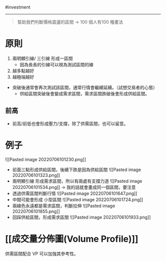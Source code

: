 #investment 

---

> 幫助我們判斷價格震盪的區間
-> 100 個人有100 種畫法

# 原則
1. 兩明顯引線/ 三引線 形成一區間
	- 因為長長的引線可以視為測試區間的線
2. 越多點越好
3. 越極端越好

- 突破後通常會再次測試該區間，通常行情會繼續延續。（試想交易者的心態）
	- 供給區間突破後會變成需求區間，需求區間跌破後會形成供給區間。
## 前高
- 前高/前低也會形成壓力/支撐，除了供需區間，也可以留意。

# 例子
![[Pasted image 20220706101230.png]]

- 前面三點形成供給區間，後續下跌是因為供給區間
	![[Pasted image 20220706101323.png]]
- 兩明顯引線 形成需求區間，所以有兩處有支撐力道
	![[Pasted image 20220706101534.png]]
	-> 我的話就會畫成同一個區間，要注意
- 透過供需區間判斷行情
	![[Pasted image 20220706101647.png]]
- 中間可能會形成 小型區間
	![[Pasted image 20220706101724.png]]
- 兩綠色永遠都是需求區間，判斷拉伸
	![[Pasted image 20220706101855.png]]
- 回踩供給區間，形成需求區間
	![[Pasted image 20220706101933.png]]

# [[成交量分佈圖(Volume Profile)]]
供需區間配合 VP 可以加強其參考性。
